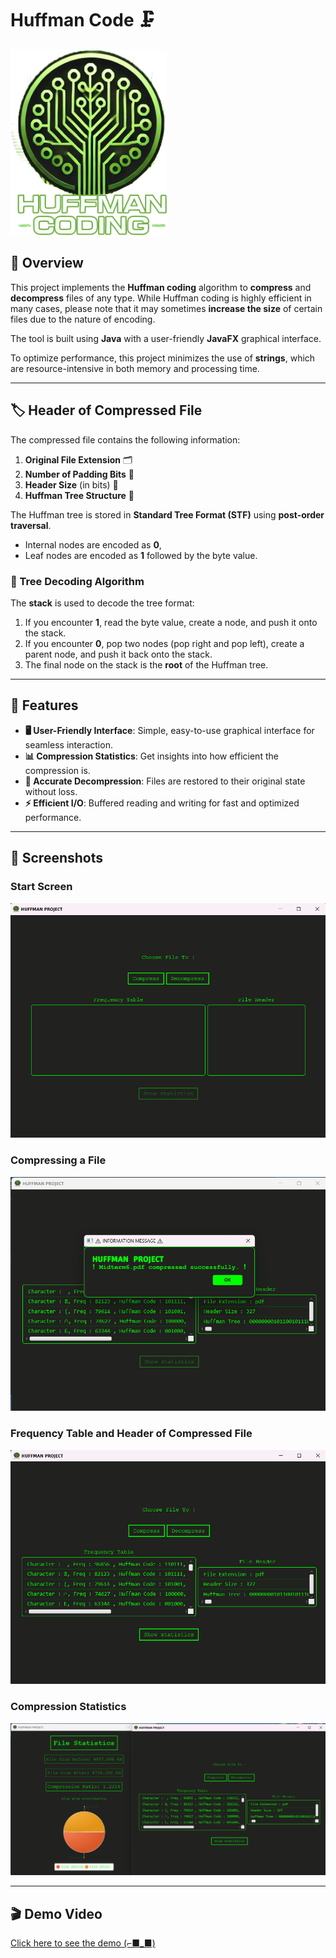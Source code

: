 # Huffman Code 🗜️

<img src="https://github.com/AnasAlSayed18/img/blob/e045f2c2a082004e4439da48826798c447660f12/logo1.png" width="250" />


## 📜 Overview
This project implements the **Huffman coding** algorithm to **compress** and **decompress** files of any type. While Huffman coding is highly efficient in many cases, please note that it may sometimes **increase the size** of certain files due to the nature of encoding.

The tool is built using **Java** with a user-friendly **JavaFX** graphical interface.

To optimize performance, this project minimizes the use of **strings**, which are resource-intensive in both memory and processing time.

---

## 🏷️ Header of Compressed File
The compressed file contains the following information:

1. **Original File Extension** 🗂️
2. **Number of Padding Bits** 📏
3. **Header Size** (in bits) 🧮
4. **Huffman Tree Structure** 🌳

The Huffman tree is stored in **Standard Tree Format (STF)** using **post-order traversal**.  
- Internal nodes are encoded as **0**,  
- Leaf nodes are encoded as **1** followed by the byte value.

### 🌲 Tree Decoding Algorithm
The **stack** is used to decode the tree format:

1. If you encounter **1**, read the byte value, create a node, and push it onto the stack.
2. If you encounter **0**, pop two nodes (pop right and pop left), create a parent node, and push it back onto the stack.
3. The final node on the stack is the **root** of the Huffman tree.

---

## 🚀 Features
- **🖥️ User-Friendly Interface**: Simple, easy-to-use graphical interface for seamless interaction.
- **📊 Compression Statistics**: Get insights into how efficient the compression is.
- **🔄 Accurate Decompression**: Files are restored to their original state without loss.
- **⚡ Efficient I/O**: Buffered reading and writing for fast and optimized performance.

---

## 📸 Screenshots
### Start Screen
![Start Screen](https://github.com/AnasAlSayed18/img/blob/3fc468d37769cf6dcc9031e92998ce4354006f62/Screenshot%202025-04-02%20052454.png)

### Compressing a File
![Compressing](https://github.com/AnasAlSayed18/img/blob/3fc468d37769cf6dcc9031e92998ce4354006f62/Screenshot%202025-04-02%20052610.png)

### Frequency Table and Header of Compressed File
![Frequency Table and Header](https://github.com/AnasAlSayed18/img/blob/3fc468d37769cf6dcc9031e92998ce4354006f62/Screenshot%202025-04-02%20052632.png)

### Compression Statistics
![Stats](https://github.com/AnasAlSayed18/img/blob/3fc468d37769cf6dcc9031e92998ce4354006f62/Screenshot%202025-04-02%20052729.png)

---

## 🎬 Demo Video
[Click here to see the demo (⌐■_■)](soon)
